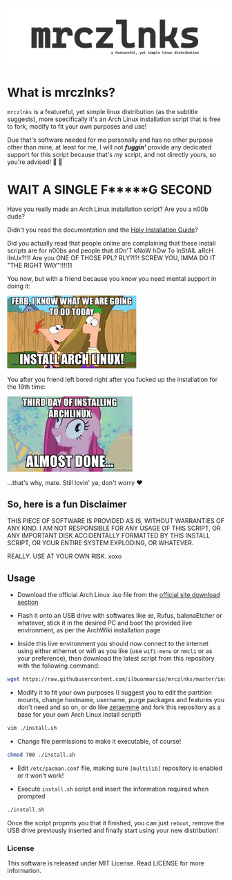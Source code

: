 ![](logo.png)

# What is mrczlnks?

`mrczlnks` is a featureful, yet simple linux distribution (as the subtitle suggests), more specifically it's an Arch Linux installation script that is free to fork, modify to fit your own purposes and use!

Due that's software needed for me personally and has no other purpose other than mine, at least for me, I will not **_fuggin'_** provide any dedicated support for this script because that's *my* script, and not directly *yours*, so you're advised! :beers: :kiss:

# WAIT A SINGLE F*****G SECOND

Have you really made an Arch Linux installation script? Are you a n00b dude? 

Didn't you read the documentation and the [Holy Installation Guide](https://wiki.archlinux.org/index.php/Installation_guide)? 

Did you actually read that people online are complaining that these install scripts are for n00bs and people that dOn'T kNoW hOw To InStAlL aRcH lInUx?!1! Are you ONE OF THOSE PPL? RLY?!?! SCREW YOU, IMMA DO IT "THE RIGHT WAY"!!!!11


You now, but with a friend because you know you need mental support in doing it:

![](also_you.jpg)

You after you friend left bored right after you fucked up the installation for the 19th time:

![](you.jpg)

...that's why, mate. Still lovin' ya, don't worry :heart:

## So, here is a fun Disclaimer

THIS PIECE OF SOFTWARE IS PROVIDED AS IS, WITHOUT WARRANTIES OF ANY KIND. I AM NOT RESPONSIBLE FOR ANY USAGE OF THIS SCRIPT, OR ANY IMPORTANT DISK ACCIDENTALLY FORMATTED BY THIS INSTALL SCRIPT, OR YOUR ENTIRE SYSTEM EXPLODING, OR WHATEVER.

REALLY. USE AT YOUR OWN RISK. xoxo

## Usage

- Download the official Arch Linux .iso file from the [official site download section](https://www.archlinux.org/download/)

- Flash it onto an USB drive with softwares like `dd`, Rufus, balenaEtcher or whatever, stick it in the desired PC and boot the provided live environment, as per the ArchWiki installation page

- Inside this live environment you should now connect to the internet using either ethernet or wifi as you like (use `wifi-menu` or `nmcli` or as your preference), then download the latest script from this repository with the following command:

```bash
wget https://raw.githubusercontent.com/ilbuonmarcio/mrczlnks/master/install.sh
```

- Modify it to fit your own purposes (I suggest you to edit the partition mounts, change hostname, username, purge packages and features you don't need and so on, or do like [zetaemme](https://github.com/zetaemme/zls) and fork this repository as a base for your own Arch Linux install script!)

```bash
vim ./install.sh
```

- Change file permissions to make it executable, of course!

```bash
chmod 700 ./install.sh
```

- Edit `/etc/pacman.conf` file, making sure `[multilib]` repository is enabled or it won't work!

- Execute `install.sh` script and insert the information required when prompted

```bash
./install.sh
```

Once the script propmts you that it finished, you can just `reboot`, remove the USB drive previously inserted and finally start using your new distribution!

### License

This software is released under MIT License.
Read LICENSE for more information.
